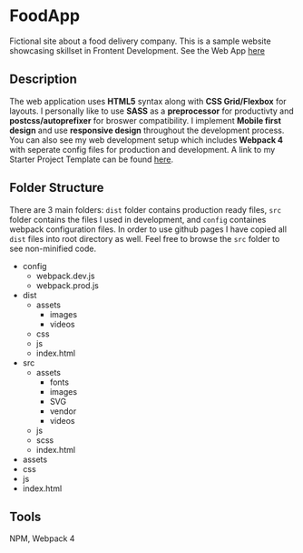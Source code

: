 # FoodApp
Fictional site about a food delivery company. This is a sample website showcasing skillset in Frontent Development. See the Web App [here](https://kennybecerra.github.io/FoodApp/)

## Description
The web application uses **HTML5** syntax along with **CSS Grid/Flexbox** for layouts. I personally like to use **SASS** as a **preprocessor** for productivty and **postcss/autoprefixer** for broswer compatibility. I implement **Mobile first design** and use **responsive design** throughout the development process. You can also see my web development setup which includes **Webpack 4** with seperate config files for production and development. A link to my Starter Project Template can be found [here](https://github.com/kennybecerra/ProjectTemplate).

## Folder Structure

There are 3 main folders: `dist` folder contains production ready files, `src` folder contains the files I used in development, and `config` containes webpack configuration files. In order to use github pages I have copied all `dist` files into root directory as well. Feel free to browse the `src` folder to see non-minified code.

- config 
  - webpack.dev.js 
  - webpack.prod.js 
- dist
  - assets
    - images
    - videos
  - css
  - js
  - index.html
- src
  - assets
    - fonts
    - images
    - SVG
    - vendor
    - videos
  - js
  - scss
  - index.html
- assets
- css
- js
- index.html

## Tools
NPM, Webpack 4

